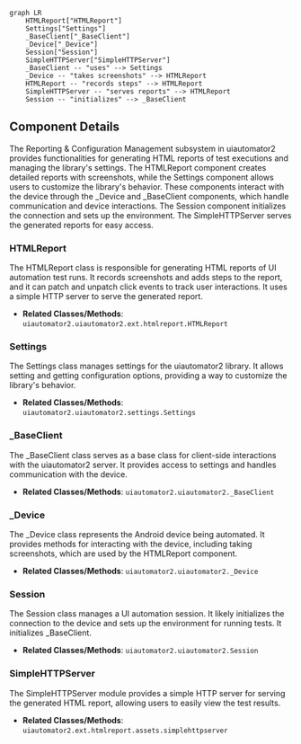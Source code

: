 ```mermaid
graph LR
    HTMLReport["HTMLReport"]
    Settings["Settings"]
    _BaseClient["_BaseClient"]
    _Device["_Device"]
    Session["Session"]
    SimpleHTTPServer["SimpleHTTPServer"]
    _BaseClient -- "uses" --> Settings
    _Device -- "takes screenshots" --> HTMLReport
    HTMLReport -- "records steps" --> HTMLReport
    SimpleHTTPServer -- "serves reports" --> HTMLReport
    Session -- "initializes" --> _BaseClient
```

## Component Details

The Reporting & Configuration Management subsystem in uiautomator2 provides functionalities for generating HTML reports of test executions and managing the library's settings. The HTMLReport component creates detailed reports with screenshots, while the Settings component allows users to customize the library's behavior. These components interact with the device through the _Device and _BaseClient components, which handle communication and device interactions. The Session component initializes the connection and sets up the environment. The SimpleHTTPServer serves the generated reports for easy access.

### HTMLReport
The HTMLReport class is responsible for generating HTML reports of UI automation test runs. It records screenshots and adds steps to the report, and it can patch and unpatch click events to track user interactions. It uses a simple HTTP server to serve the generated report.
- **Related Classes/Methods**: `uiautomator2.uiautomator2.ext.htmlreport.HTMLReport`

### Settings
The Settings class manages settings for the uiautomator2 library. It allows setting and getting configuration options, providing a way to customize the library's behavior.
- **Related Classes/Methods**: `uiautomator2.uiautomator2.settings.Settings`

### _BaseClient
The _BaseClient class serves as a base class for client-side interactions with the uiautomator2 server. It provides access to settings and handles communication with the device.
- **Related Classes/Methods**: `uiautomator2.uiautomator2._BaseClient`

### _Device
The _Device class represents the Android device being automated. It provides methods for interacting with the device, including taking screenshots, which are used by the HTMLReport component.
- **Related Classes/Methods**: `uiautomator2.uiautomator2._Device`

### Session
The Session class manages a UI automation session. It likely initializes the connection to the device and sets up the environment for running tests. It initializes _BaseClient.
- **Related Classes/Methods**: `uiautomator2.uiautomator2.Session`

### SimpleHTTPServer
The SimpleHTTPServer module provides a simple HTTP server for serving the generated HTML report, allowing users to easily view the test results.
- **Related Classes/Methods**: `uiautomator2.ext.htmlreport.assets.simplehttpserver`
